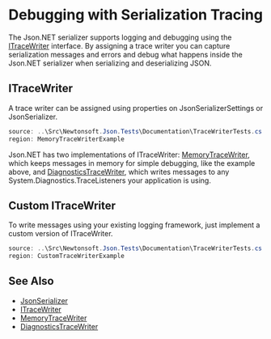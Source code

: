 ﻿# Debugging with Serialization Tracing

The Json.NET serializer supports logging and debugging using the [ITraceWriter](T:Newtonsoft.Json.Serialization.ITraceWriter) interface. By assigning a trace writer you can capture serialization messages and errors and debug what happens inside the Json.NET serializer when serializing and deserializing JSON.

## ITraceWriter

A trace writer can be assigned using properties on JsonSerializerSettings or JsonSerializer.

```csharp Debugging serialization using MemoryTraceWriter
source: ..\Src\Newtonsoft.Json.Tests\Documentation\TraceWriterTests.cs
region: MemoryTraceWriterExample
```

Json.NET has two implementations of ITraceWriter: [MemoryTraceWriter](T:Newtonsoft.Json.Serialization.MemoryTraceWriter), which keeps messages in memory for simple debugging, like the example above, and [DiagnosticsTraceWriter](T:Newtonsoft.Json.Serialization.DiagnosticsTraceWriter), which writes messages to any System.Diagnostics.TraceListeners your application is using.

## Custom ITraceWriter

To write messages using your existing logging framework, just implement a custom version of ITraceWriter.

```csharp Custom NLog TraceWriter
source: ..\Src\Newtonsoft.Json.Tests\Documentation\TraceWriterTests.cs
region: CustomTraceWriterExample
```

## See Also

- [JsonSerializer](T:Newtonsoft.Json.JsonSerializer)
- [ITraceWriter](T:Newtonsoft.Json.Serialization.ITraceWriter)
- [MemoryTraceWriter](T:Newtonsoft.Json.Serialization.MemoryTraceWriter)
- [DiagnosticsTraceWriter](T:Newtonsoft.Json.Serialization.DiagnosticsTraceWriter)